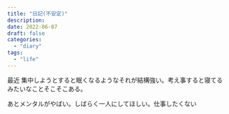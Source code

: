 ```yaml
---
title: "日記(不安定)"
description:
date: 2022-06-07
draft: false
categories:
  - "diary"
tags:
  - "life"
---
```


最近 集中しようとすると眠くなるようなそれが結構強い。考え事すると寝てるみたいなことそこそこある。

あとメンタルがやばい。しばらく一人にしてほしい。仕事したくない

